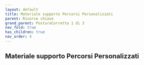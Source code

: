 ```yaml
---
layout: default
title: Materiale supporto Percorsi Personalizzati
parent: Risorse chiave 
grand_parent: PosturaCorretta 1 di 3
nav_fold: true
has_children: true
nav_order: 4
---
```


## Materiale supporto Percorsi Personalizzati



  